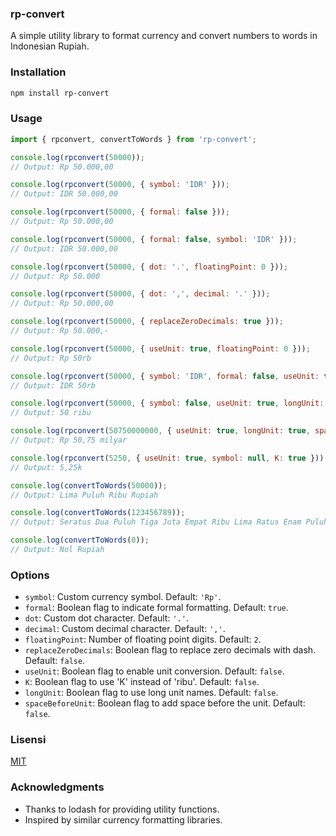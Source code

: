 ### **rp-convert**

A simple utility library to format currency and convert numbers to words in Indonesian Rupiah.

### Installation

```bash
npm install rp-convert
```

### Usage

```javascript
import { rpconvert, convertToWords } from 'rp-convert';

console.log(rpconvert(50000));
// Output: Rp 50.000,00

console.log(rpconvert(50000, { symbol: 'IDR' }));
// Output: IDR 50.000,00

console.log(rpconvert(50000, { formal: false }));
// Output: Rp 50.000,00

console.log(rpconvert(50000, { formal: false, symbol: 'IDR' }));
// Output: IDR 50.000,00

console.log(rpconvert(50000, { dot: '.', floatingPoint: 0 }));
// Output: Rp 50.000

console.log(rpconvert(50000, { dot: ',', decimal: '.' }));
// Output: Rp 50.000,00

console.log(rpconvert(50000, { replaceZeroDecimals: true }));
// Output: Rp 50.000,-

console.log(rpconvert(50000, { useUnit: true, floatingPoint: 0 }));
// Output: Rp 50rb

console.log(rpconvert(50000, { symbol: 'IDR', formal: false, useUnit: true, K: true, floatingPoint: 0 }));
// Output: IDR 50rb

console.log(rpconvert(50000, { symbol: false, useUnit: true, longUnit: true, spaceBeforeUnit: true, floatingPoint: 0 }));
// Output: 50 ribu

console.log(rpconvert(50750000000, { useUnit: true, longUnit: true, spaceBeforeUnit: true, formal: false }));
// Output: Rp 50,75 milyar

console.log(rpconvert(5250, { useUnit: true, symbol: null, K: true }));
// Output: 5,25k
```

```javascript
console.log(convertToWords(50000));
// Output: Lima Puluh Ribu Rupiah

console.log(convertToWords(123456789));
// Output: Seratus Dua Puluh Tiga Juta Empat Ribu Lima Ratus Enam Puluh Tujuh Ribu Delapan Ratus Sembilan Puluh

console.log(convertToWords(0));
// Output: Nol Rupiah
```

### Options

- `symbol`: Custom currency symbol. Default: `'Rp'`.
- `formal`: Boolean flag to indicate formal formatting. Default: `true`.
- `dot`: Custom dot character. Default: `'.'`.
- `decimal`: Custom decimal character. Default: `','`.
- `floatingPoint`: Number of floating point digits. Default: `2`.
- `replaceZeroDecimals`: Boolean flag to replace zero decimals with dash. Default: `false`.
- `useUnit`: Boolean flag to enable unit conversion. Default: `false`.
- `K`: Boolean flag to use 'K' instead of 'ribu'. Default: `false`.
- `longUnit`: Boolean flag to use long unit names. Default: `false`.
- `spaceBeforeUnit`: Boolean flag to add space before the unit. Default: `false`.

### Lisensi
[MIT](https://github.com/muhamadluthfiam/to-rupiah/blob/main/LICENSE.txt)

### Acknowledgments

- Thanks to lodash for providing utility functions.
- Inspired by similar currency formatting libraries.
